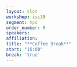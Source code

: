 ```yaml
---
layout: slot
workshop: isc19
segment: hpc
order_number: 9
speakers:
affiliation:
title: "**Coffee Break**"
start: "16:00"
break: 'true'
---
```

